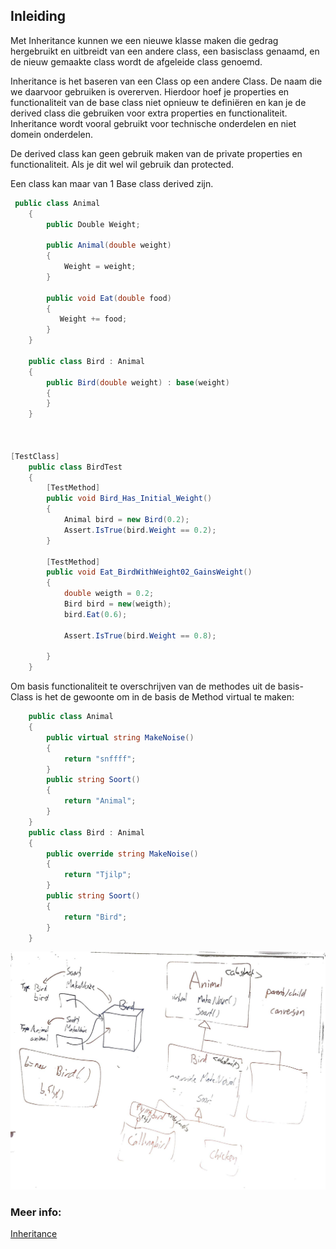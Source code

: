 ## Inleiding

Met Inheritance kunnen we een nieuwe klasse maken die gedrag hergebruikt en uitbreidt van een andere class, een basisclass genaamd, en de nieuw gemaakte class wordt de afgeleide class genoemd. 

Inheritance is het baseren van een Class op een andere Class. De naam die we daarvoor gebruiken is overerven. 
Hierdoor hoef je properties en functionaliteit van de base class niet opnieuw te definiëren en kan je de derived class die gebruiken voor extra properties en functionaliteit. 
Inheritance wordt vooral gebruikt voor technische onderdelen en niet domein onderdelen. 

De derived class kan geen gebruik maken van de private properties en functionaliteit.
Als je dit wel wil gebruik dan protected.

Een class kan maar van 1 Base class derived zijn. 

```c#
 public class Animal
    {
        public Double Weight;

        public Animal(double weight)
        {
            Weight = weight;
        }

        public void Eat(double food)
        {
           Weight += food;
        }
    }

    public class Bird : Animal
    {
        public Bird(double weight) : base(weight)
        {
        }
    }



[TestClass]
    public class BirdTest
    {
        [TestMethod]
        public void Bird_Has_Initial_Weight()
        {
            Animal bird = new Bird(0.2);
            Assert.IsTrue(bird.Weight == 0.2);
        }

        [TestMethod]
        public void Eat_BirdWithWeight02_GainsWeight()
        {
            double weigth = 0.2;
            Bird bird = new(weigth);
            bird.Eat(0.6);

            Assert.IsTrue(bird.Weight == 0.8);

        }
    }

```
Om basis functionaliteit te overschrijven van de methodes uit de basis-Class is het de gewoonte om in de basis de Method virtual te maken:

```c#
	public class Animal
    {
        public virtual string MakeNoise()
        {
            return "snffff";
        }
        public string Soort()
        {
            return "Animal";
        }
    }
    public class Bird : Animal
    {    
        public override string MakeNoise()
        {
            return "Tjilp";
        }
        public string Soort()
        {
            return "Bird";
        }
    }
```

![alt text](https://github.com/link007113/TraineeshipNotes/raw/main/Dag08/InheritanceUitleg.jpeg)


### Meer info:
[Inheritance](https://learn.microsoft.com/en-us/dotnet/csharp/fundamentals/object-oriented/inheritance)
